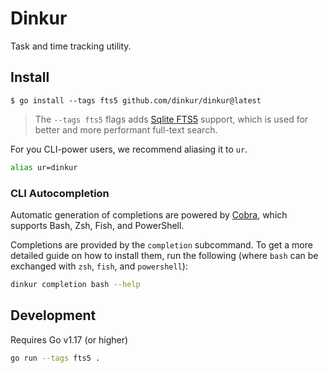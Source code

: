 # Dinkur

Task and time tracking utility.

## Install

```console
$ go install --tags fts5 github.com/dinkur/dinkur@latest
```

> The `--tags fts5` flags adds [Sqlite FTS5](https://www.sqlite.org/fts5.html)
> support, which is used for better and more performant full-text search.

For you CLI-power users, we recommend aliasing it to `ur`.

```sh
alias ur=dinkur
```

### CLI Autocompletion

Automatic generation of completions are powered by [Cobra](https://github.com/spf13/cobra),
which supports Bash, Zsh, Fish, and PowerShell.

Completions are provided by the `completion` subcommand. To get a more detailed
guide on how to install them, run the following (where `bash` can be exchanged
with `zsh`, `fish`, and `powershell`):

```sh
dinkur completion bash --help
```

## Development

Requires Go v1.17 (or higher)

```sh
go run --tags fts5 .
```

